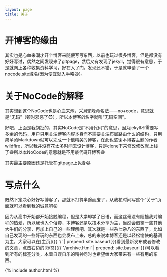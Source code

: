 ```yaml
---
layout: page
title: 关于
---
```


# 开博客的缘由

其实也是心血来潮才开个博客来随便写写东西，以前也玩过很多博客，但是都没有好好写过，偶然之间发现来了gitpage，然后又有发现了jekyll，觉得很有意思，于是就网上各种收集资料学习，好在入了门，发现还不错，于是就申请了一个nocode.site域名(因为便宜就入手咯:laughing:)。

# 关于NoCode的解释

其实想到这个NoCode也是心血来潮，采用驼峰命名法——no+code，意思就是“无码”（顿时邪恶了:smiling_imp:），所以本博客的名字就叫“无码空间”。

好吧，上面是我胡扯的，其实NoCode是“不用代码”的意思，因为jekyll不需要写多余的代码，用户只用关注博客内容本身而不需要关注布局路由什么的结构，只用简单的Markdown就可以完成一个很精美的博客，在此也感谢本博客主题的作者wildfire，所以我并没有花太多时间去设计博客，只是clone下来修改修改就上线了:sweat_smile:所以本NoCode的意思就是不用敲代码开博客:smile:

其实最主要原因还是托管在gitpage上免费:joy:

# 写点什么

既然下定决心好好写博客了，那就不打算半途而废了，从我花时间写这个“关于”页面就可以看到我的诚意吧:stuck_out_tongue_winking_eye:

因为从高中开始都开始接触编程，但是大学却学了日语，而这丝毫没有阻挡我对编程的热爱，所以我也入个俗套，本博客还是以技术分享为主，当然会借鉴一些其他大牛们的分享，再加上自己的一些理解吧。其次就是一些杂七杂八的东西了，比如自己发现的一些好玩的东西也会发布上来，总的来说本博客还是以轻松愉快的基调为主，大家可以在[主页]({{ '/' | prepend: site.baseurl }})看到最新发布或者修改的文章，点击右边的[标签]({{ '/archive.html' | prepend: site.baseurl }})可以看到所有的标签分类，本着自娱自乐的精神同时也希望给大家带来有一些有用的东西。



{% include author.html %} 